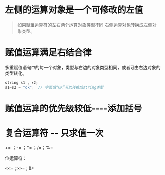 # 左侧的运算对象是一个可修改的左值

> 如果赋值运算符的左右两个运算对象类型不同
> 右侧运算对象转换成左侧对象类型。

# 赋值运算满足右结合律

多重赋值语句中的每一个对象，类型与右边的对象类型相同，或者可由右边对象的类型转化。

```cpp
string s1 , s2;
s1=s2 = "ok";  // 字面值“OK”可以转换成string类型

```


# 赋值运算的优先级较低----添加括号

# 复合运算符 -- 只求值一次

+=   ；-=  ；*=  ；/=；%=

位运算符：

<<=  ;>>=  ; &= 

